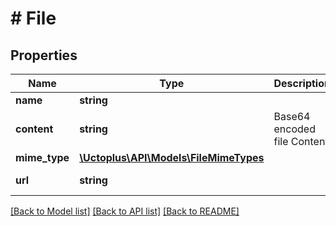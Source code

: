# # File

## Properties

Name | Type | Description | Notes
------------ | ------------- | ------------- | -------------
**name** | **string** |  | [optional]
**content** | **string** | Base64 encoded file Content | [optional]
**mime_type** | [**\Uctoplus\API\Models\FileMimeTypes**](FileMimeTypes.md) |  | [optional]
**url** | **string** |  | [optional] [readonly]

[[Back to Model list]](../../README.md#models) [[Back to API list]](../../README.md#endpoints) [[Back to README]](../../README.md)
